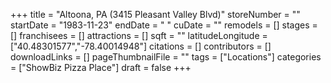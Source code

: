 +++
title = "Altoona, PA (3415 Pleasant Valley Blvd)"
storeNumber = ""
startDate = "1983-11-23"
endDate = " "
cuDate = ""
remodels = []
stages = []
franchisees = []
attractions = []
sqft = ""
latitudeLongitude = ["40.48301577","-78.40014948"]
citations = []
contributors = []
downloadLinks = []
pageThumbnailFile = ""
tags = ["Locations"]
categories = ["ShowBiz Pizza Place"]
draft = false
+++
